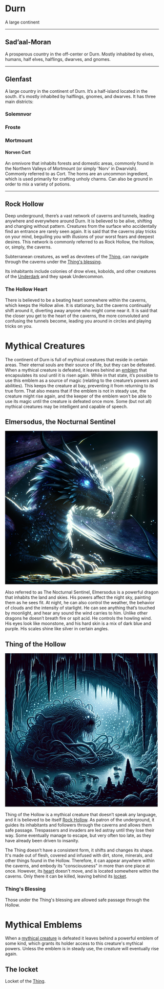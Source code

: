 # Durn
A large continent

---
## Sad’aal-Moran
A prosperous country in the off-center or Durn.
Mostly inhabited by elves, humans, half elves, halflings, dwarves, and gnomes.

---
## Glenfast
A large country in the continent of Durn.
It’s a half-island located in the south. it's mostly inhabited by halflings, gnomes, and dwarves.
It has three main districts:

### Solemnvor

### Froste

### Mortmount

#### Norven Cort
An omnivore that inhabits forests and domestic areas, commonly found in the Northern Valleys of Mortmount (or simply 'Norv' in Dwarvish). Commonly referred to as Cort.
The horns are an uncommon ingredient, which is used primarily for crafting unholy charms. Can also be ground in order to mix a variety of potions.

---

## Rock Hollow
Deep underground, there’s a vast network of caverns and tunnels, leading anywhere and everywhere around Durn. It is believed to be alive, shifting and changing without pattern. Creatures from the surface who accidentally find an entrance are rarely seen again. It is said that the caverns play tricks on your mind, beguiling you with illusions of your worst fears and deepest desires.
This network is commonly referred to as Rock Hollow, the Hollow, or, simply, the caverns.

Subterranean creatures, as well as devotees of the [Thing](#thing-of-the-hollow), can navigate through the caverns under the [Thing's blessing](#things-blessing).

Its inhabitants include colonies of drow elves, kobolds, and other creatures of the [Underdark](https://forgottenrealms.fandom.com/wiki/Underdark) and they speak Undercommon.

### The Hollow Heart
There is believed to be a beating heart somewhere within the caverns, which keeps the Hollow alive. It is stationary, but the caverns continually shift around it, diverting away anyone who might come near it. It is said that the closer you get to the heart of the caverns, the more convoluted and confusing the tunnels become, leading you around in circles and playing tricks on you.


# Mythical Creatures
The continent of Durn is full of mythical creatures that reside in certain areas. Their eternal souls are their source of life, but they can be defeated. When a mythical creature is defeated, it leaves behind an [emblem](#mythical-emblems) that encapsulates its soul until it is risen again. While in that state, it’s possible to use this emblem as a source of magic (relating to the creature’s powers and abilities). This keeps the creature at bay, preventing it from returning to its true form. That also means that if the emblem is not in steady use, the creature might rise again, and the keeper of the emblem won’t be able to use its magic until the creature is defeated once more.
Some (but not all) mythical creatures may be intelligent and capable of speech.

## Elmersodus, the Nocturnal Sentinel

![An illustration of the thing](images/elmersodus.png)

Also referred to as The Nocturnal Sentinel, Elmersodus is a powerful dragon that inhabits the land and skies. His powers affect the night sky, painting them as he sees fit. At night, he can also control the weather, the behavior of clouds and the intensity of starlight. He can see anything that’s touched by moonlight, and hear any sound the wind carries to him.
Unlike other dragons he doesn’t breath fire or spit acid. He controls the howling wind. His eyes look like moonstone, and his hard skin is a mix of dark blue and purple. His scales shine like silver in certain angles.

## Thing of the Hollow

![An illustration of the thing](images/thing-of-the-hollow.png)

Thing of the Hollow is a mythical creature that doesn’t speak any language, and it is believed to be itself [Rock Hollow](#rock-hollow). As patron of the underground, it guides its inhabitants and followers through the caverns and allows them safe passage. Trespassers and invaders are led astray until they lose their way. Some eventually manage to escape, but very often too late, as they have already been driven to insanity.

The Thing doesn’t have a consistent form, it shifts and changes its shape. It's made out of flesh, covered and infused with dirt, stone, minerals, and other things found in the Hollow. Therefore, it can appear anywhere within the caverns, and embody its "consciousness" in more than one place at once. However, its [heart](#the-hollow-heart) doesn't move, and is located somewhere within the caverns. Only there it can be killed, leaving behind its [locket](#the-locket).

### Thing's Blessing
Those under the Thing's blessing are allowed safe passage through the Hollow.


# Mythical Emblems
When a [mythical creature](#mythical-creatures) is defeated it leaves behind a powerful emblem of some kind, which grants its holder access to this creature's mythical powers. Unless the emblem is in steady use, the creature will eventually rise again.

## The locket
Locket of the [Thing](#thing-of-the-hollow).
